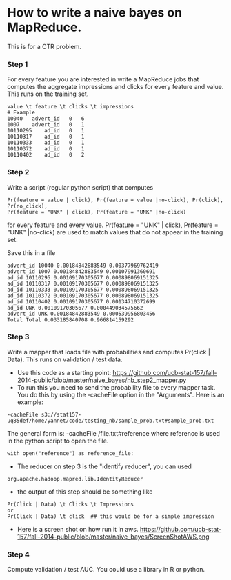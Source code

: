 How to write a naive bayes on MapReduce.  
================
This is for a CTR problem.
### Step 1
For every feature you are interested in write a MapReduce jobs that computes the aggregate impressions and clicks for every feature and value. This runs on the training set.
```
value \t feature \t clicks \t impressions
# Example
10040	advert_id	0	6
1007	advert_id	0	1
10110295	ad_id	0	1
10110317	ad_id	0	1
10110333	ad_id	0	1
10110372	ad_id	0	1
10110402	ad_id	0	2
```

### Step 2
Write a script (regular python script) that computes
```
Pr(feature = value | click), Pr(feature = value |no-click), Pr(click), Pr(no_click),
Pr(feature = "UNK" | click), Pr(feature = "UNK" |no-click)
```
for every feature and every value. 
Pr(feature = "UNK" | click), Pr(feature = "UNK" |no-click) are used to match values that do not appear in the training set.

Save this in a file
```
advert_id 10040 0.00184842883549 0.00377969762419
advert_id 1007 0.00184842883549 0.00107991360691
ad_id 10110295 0.00109170305677 0.000898069151325
ad_id 10110317 0.00109170305677 0.000898069151325
ad_id 10110333 0.00109170305677 0.000898069151325
ad_id 10110372 0.00109170305677 0.000898069151325
ad_id 10110402 0.00109170305677 0.00134710372699
ad_id UNK 0.00109170305677 0.000449034575662
advert_id UNK 0.00184842883549 0.000539956803456
Total Total 0.033185840708 0.966814159292
```

### Step 3
Write a mapper that loads file with probabilities and computes Pr(click | Data). This runs on validation / test data.

* Use this code as a starting point: https://github.com/ucb-stat-157/fall-2014-public/blob/master/naive_bayes/nb_step2_mapper.py
* To run this you need to send the probability file to every mapper task. You do this by using the -cacheFile option in the "Arguments". Here is an example:
```
-cacheFile s3://stat157-uq85def/home/yannet/code/testing_nb/sample_prob.txt#sample_prob.txt
```
The general form is: 
-cacheFile <s3 bucket>/file.txt#reference
where reference is used in the python script to open the file.
```
with open("reference") as reference_file:
```
* The reducer on step 3 is the "identify reducer", you can used 
```
org.apache.hadoop.mapred.lib.IdentityReducer
```
* the output of this step should be something like
```
Pr(Click | Data) \t Clicks \t Impressions
or
Pr(Click | Data) \t click  ## this would be for a simple impression 
```
* Here is a screen shot on how run it in aws.
https://github.com/ucb-stat-157/fall-2014-public/blob/master/naive_bayes/ScreenShotAWS.png
### Step 4
Compute validation / test AUC. You could use a library in R or python.






